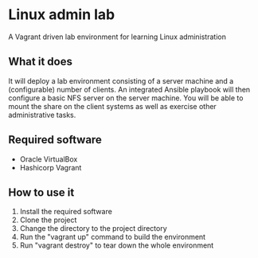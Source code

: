 # Linux admin lab
A Vagrant driven lab environment for learning Linux administration

## What it does
It will deploy a lab environment consisting of a server machine and a (configurable) number of clients. An integrated Ansible playbook will then configure a basic NFS server on the server machine. You will be able to mount the share on the client systems as well as exercise other administrative tasks.

## Required software
- Oracle VirtualBox
- Hashicorp Vagrant

## How to use it
1. Install the required software
1. Clone the project
1. Change the directory to the project directory
1. Run the "vagrant up" command to build the environment
1. Run "vagrant destroy" to tear down the whole environment
